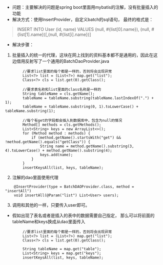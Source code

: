 - 问题：主要解决的问题是spring boot里面用mybatis的注解，没有批量插入的功能
- 解决方式：使用InsertProvider，自定义batch的sql语句， 最终的格式是：

> INSERT INTO User (id, name) VALUES (null, #{list[0].name}), (null, #{list[1].name})[,(null, #{list[i].name})] 

- 解决步骤：
1. 批量插入的统一的代理，这块在网上找到的资料基本都不是通用的，因此在这边借用反射写了一个通用的BatchDaoProvider.java

```
		//要求list里面的每个都是一样的，否则将会出现异常
		List<?> list = (List<?>) map.get("list");
		Class<?> cls = list.get(0).getClass();
		
		//要求表名称和list里面的class名称是一样的
		String tableName = cls.getName();
		tableName = tableName.substring(tableName.lastIndexOf(".") + 1);
		tableName = tableName.substring(0, 1).toLowerCase() + tableName.substring(1);

		//每个有get的字段都会插入到数据库中，包含为null的情况
		Method[] methods = cls.getMethods();
		List<String> keys = new ArrayList<>();
		for (Method method : methods) {
			if (method.getName().startsWith("get") && !method.getName().equals("getClass")) {
				String name = method.getName().substring(3, 4).toLowerCase() + method.getName().substring(4);
				keys.add(name);
			}
		}
		insertKeysAll(list, keys, tableName);
```

2. 注解的dao里面使用代理

```
	@InsertProvider(type = BatchDAOProvider.class, method = "insertAll")
	void insertAll(@Param("list") List<User> users);
```

3. 调用和其他的一样，只要传入user即可。


- 假如出现了表名或者是插入的表中的数据需要自己指定， 那么可以将前面的tableName和keys换成从dao里面传入

```
		//要求list里面的每个都是一样的，否则将会出现异常
		List<?> list = (List<?>) map.get("list");
		Class<?> cls = list.get(0).getClass();
	
		String tableName = map.get("table");
		List<String> keys = map.get("keys");
		insertKeysAll(list, keys, tableName);
```

